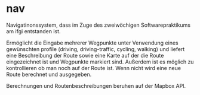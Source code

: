 # nav

Navigatinonssystem, dass im Zuge des zweiwöchigen Softwarepraktikums am ifgi entstanden ist.

Ermöglicht die Eingabe mehrerer Wegpunkte unter Verwendung eines gewünschten profile (driving, driving-traffic, cycling, walking) und liefert eine Beschreibung der Route sowie eine Karte auf der die Route eingezeichnet ist und Wegpunkte markiert sind.
Außerdem ist es möglich zu kontrollieren ob man noch auf der Route ist. Wenn nicht wird eine neue Route berechnet und ausgegeben.

Berechnungen und Routenbeschreibungen beruhen auf der Mapbox API.
